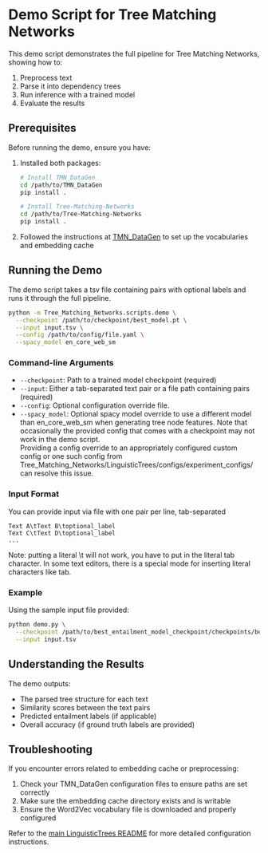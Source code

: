 # Demo Script for Tree Matching Networks

This demo script demonstrates the full pipeline for Tree Matching Networks, showing how to:
1. Preprocess text
2. Parse it into dependency trees
3. Run inference with a trained model
4. Evaluate the results

## Prerequisites

Before running the demo, ensure you have:
1. Installed both packages:
   ```bash
   # Install TMN_DataGen
   cd /path/to/TMN_DataGen
   pip install .
   
   # Install Tree-Matching-Networks
   cd /path/to/Tree-Matching-Networks
   pip install .
   ```

2. Followed the instructions at [TMN_DataGen](https://github.com/jlunder00/TMN_DataGen/tree/CSCD584/Submission?tab=readme-ov-file#required-dependencies) to set up the vocabularies and embedding cache

## Running the Demo

The demo script takes a tsv file containing pairs with optional labels and runs it through the full pipeline.

```bash
python -m Tree_Matching_Networks.scripts.demo \
  --checkpoint /path/to/checkpoint/best_model.pt \
  --input input.tsv \
  --config /path/to/config/file.yaml \
  --spacy_model en_core_web_sm
```

### Command-line Arguments

- `--checkpoint`: Path to a trained model checkpoint (required)
- `--input`: Either a tab-separated text pair or a file path containing pairs (required)
- `--config`: Optional configuration override file. 
- `--spacy_model`: Optional spacy model override to use a different model than en_core_web_sm when generating tree node features.
Note that occasionally the provided config that comes with a checkpoint may not work in the demo script.    
Providing a config override to an appropriately configured custom config or one such config from Tree_Matching_Networks/LinguisticTrees/configs/experiment_configs/ can resolve this issue.


### Input Format

You can provide input via file with one pair per line, tab-separated
```
Text A\tText B\toptional_label
Text C\tText D\toptional_label
...
```
Note: putting a literal \\t will not work, you have to put in the literal tab character. In some text editors, there is a special mode for inserting literal characters like tab.

### Example

Using the sample input file provided:

```bash
python demo.py \
  --checkpoint /path/to/best_entailment_model_checkpoint/checkpoints/best_model.pt \
  --input input.tsv
```

## Understanding the Results

The demo outputs:
- The parsed tree structure for each text
- Similarity scores between the text pairs
- Predicted entailment labels (if applicable)
- Overall accuracy (if ground truth labels are provided)

## Troubleshooting

If you encounter errors related to embedding cache or preprocessing:

1. Check your TMN_DataGen configuration files to ensure paths are set correctly
2. Make sure the embedding cache directory exists and is writable
3. Ensure the Word2Vec vocabulary file is downloaded and properly configured

Refer to the [main LinguisticTrees README](../Tree_Matching_Networks/LinguisticTrees/README.md) for more detailed configuration instructions.
